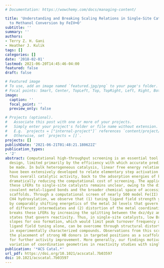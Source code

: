 ```yaml
---
# Documentation: https://wowchemy.com/docs/managing-content/

title: 'Understanding and Breaking Scaling Relations in Single-Site Catalysis: Methane
  to Methanol Conversion by FeIV═O'
subtitle: ''
summary: ''
authors:
- Terry Z. H. Gani
- Heather J. Kulik
tags: []
categories: []
date: '2018-02-01'
lastmod: 2021-06-20T14:45:46-04:00
featured: false
draft: false

# Featured image
# To use, add an image named `featured.jpg/png` to your page's folder.
# Focal points: Smart, Center, TopLeft, Top, TopRight, Left, Right, BottomLeft, Bottom, BottomRight.
image:
  caption: ''
  focal_point: ''
  preview_only: false

# Projects (optional).
#   Associate this post with one or more of your projects.
#   Simply enter your project's folder or file name without extension.
#   E.g. `projects = ["internal-project"]` references `content/project/deep-learning/index.md`.
#   Otherwise, set `projects = []`.
projects: []
publishDate: '2021-06-21T01:48:21.180622Z'
publication_types:
- '2'
abstract: Computational high-throughput screening is an essential tool for catalyst
  design, limited primarily by the efficiency with which accurate predictions can
  be made. In bulk heterogeneous catalysis, linear free energy relationships (LFERs)
  have been extensively developed to relate elementary step activation energies, and
  thus overall catalytic activity, back to the adsorption energies of key intermediates,
  dramatically reducing the computational cost of screening. The applicability of
  these LFERs to single-site catalysts remains unclear, owing to the directional,
  covalent metal–ligand bonds and the broader chemical space of accessible ligand
  scaffolds. Through a computational screen of nearly 500 model Fe(II) complexes for
  CH4 hydroxylation, we observe that (1) tuning ligand field strength yields LFERs
  by comparably shifting energetics of the metal 3d levels that govern the stability
  of different intermediates and (2) distortion of the metal coordination geometry
  breaks these LFERs by increasing the splitting between the dxz/dyz and dz2 metal
  states that govern reactivity. Thus, in single-site catalysts, low Brønsted–Evans–Polanyi
  slopes for oxo formation, which would limit peak turnover frequency achievable through
  ligand field tuning alone, can be overcome through structural distortions achievable
  in experimentally characterized compounds. Observations from this screen also motivate
  the placement of strong HB donors in targeted positions as a scaffold-agnostic strategy
  for further activity improvement. More generally, our findings motivate broader
  variation of coordination geometries in reactivity studies with single-site catalysts.
publication: '*ACS Catal.*'
url_pdf: https://doi.org/10.1021/acscatal.7b03597
doi: 10.1021/acscatal.7b03597
---
```

